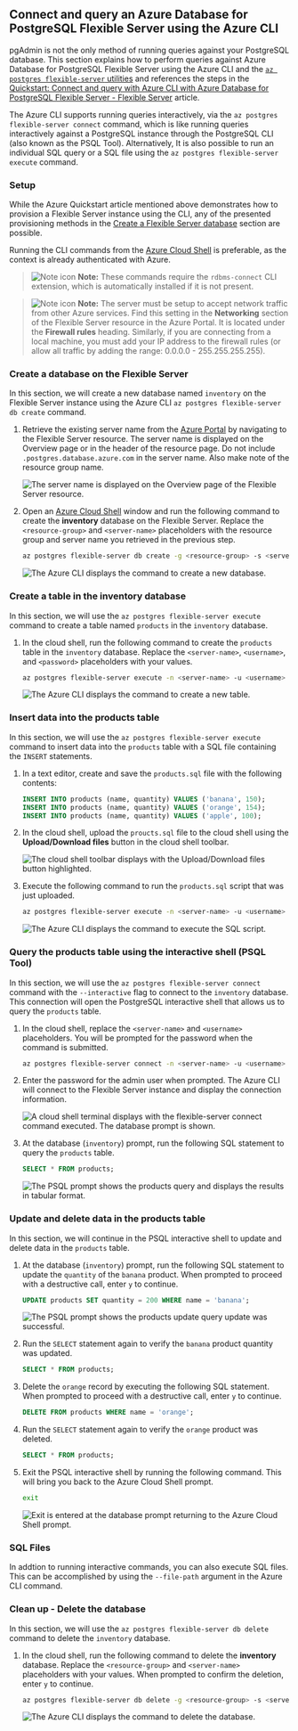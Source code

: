 ## Connect and query an Azure Database for PostgreSQL Flexible Server using the Azure CLI

pgAdmin is not the only method of running queries against your PostgreSQL database. This section explains how to perform queries against Azure Database for PostgreSQL Flexible Server using the Azure CLI and the [`az postgres flexible-server` utilities](https://learn.microsoft.com/cli/azure/postgres/flexible-server?view=azure-cli-latest) and references the steps in the [Quickstart: Connect and query with Azure CLI with Azure Database for PostgreSQL Flexible Server - Flexible Server](https://learn.microsoft.com/azure/postgresql/flexible-server/connect-azure-cli#create-a-database) article.

The Azure CLI supports running queries interactively, via the `az postgres flexible-server connect` command, which is like running queries interactively against a PostgreSQL instance through the PostgreSQL CLI (also known as the PSQL Tool). Alternatively, It is also possible to run an individual SQL query or a SQL file using the `az postgres flexible-server execute` command.

### Setup

While the Azure Quickstart article mentioned above demonstrates how to provision a Flexible Server instance using the CLI, any of the presented provisioning methods in the [Create a Flexible Server database](./03_00_Getting_Started_Provision_PostgreSQL_Flexible_Server.md) section are possible.

Running the CLI commands from the [Azure Cloud Shell](https://shell.azure.com) is preferable, as the context is already authenticated with Azure.

>![Note icon](media/note.png "Note") **Note:** These commands require the `rdbms-connect` CLI extension, which is automatically installed if it is not present.

>![Note icon](media/note.png "Note") **Note:** The server must be setup to accept network traffic from other Azure services. Find this setting in the **Networking** section of the Flexible Server resource in the Azure Portal. It is located under the **Firewall rules** heading. Similarly, if you are connecting from a local machine, you must add your IP address to the firewall rules (or allow all traffic by adding the range: 0.0.0.0 - 255.255.255.255).

### Create a database on the Flexible Server

In this section, we will create a new database named `inventory` on the Flexible Server instance using the Azure CLI `az postgres flexible-server db create` command.

1. Retrieve the existing server name from the [Azure Portal](https://portal.azure.com) by navigating to the Flexible Server resource. The server name is displayed on the Overview page or in the header of the resource page. Do not include `.postgres.database.azure.com` in the server name. Also make note of the resource group name.

    ![The server name is displayed on the Overview page of the Flexible Server resource.](media/azure-portal-flexible-server-overview-server-name.png "Azure Portal server name")

2. Open an [Azure Cloud Shell](https://shell.azure.com/) window and run the following command to create the **inventory** database on the Flexible Server. Replace the `<resource-group>` and `<server-name>` placeholders with the resource group and server name you retrieved in the previous step.

    ```bash
    az postgres flexible-server db create -g <resource-group> -s <server-name> -d inventory
    ```

    ![The Azure CLI displays the command to create a new database.](media/az-postgres-flexible-server-create-database.png "Azure CLI create database")

### Create a table in the inventory database

In this section, we will use the `az postgres flexible-server execute` command to create a table named `products` in the `inventory` database.

1. In the cloud shell, run the following command to create the `products` table in the `inventory` database. Replace the `<server-name>`, `<username>`, and `<password>` placeholders with your values.

    ```bash
    az postgres flexible-server execute -n <server-name> -u <username> -p <password> -d inventory -q "CREATE TABLE products (id serial PRIMARY KEY, name VARCHAR(50), quantity INTEGER);"
    ```

    ![The Azure CLI displays the command to create a new table.](media/az-postgres-flexible-server-create-table.png "Azure CLI create table")

### Insert data into the products table

In this section, we will use the `az postgres flexible-server execute` command to insert data into the `products` table with a SQL file containing the `INSERT` statements.

1. In a text editor, create and save the `products.sql` file with the following contents:

    ```sql
    INSERT INTO products (name, quantity) VALUES ('banana', 150);
    INSERT INTO products (name, quantity) VALUES ('orange', 154);
    INSERT INTO products (name, quantity) VALUES ('apple', 100);
    ```

2. In the cloud shell, upload the `proucts.sql` file to the cloud shell using the **Upload/Download files** button in the cloud shell toolbar.

    ![The cloud shell toolbar displays with the Upload/Download files button highlighted.](media/cloud-shell-upload-download-files.png "Upload/Download files")

3. Execute the following command to run the `products.sql` script that was just uploaded.

    ```bash
    az postgres flexible-server execute -n <server-name> -u <username> -p <password> -d inventory -f products.sql
    ```

    ![The Azure CLI displays the command to execute the SQL script.](media/az-postgres-flexible-server-execute-script.png "Azure CLI execute script")

### Query the products table using the interactive shell (PSQL Tool)

In this section, we will use the `az postgres flexible-server connect` command with the `--interactive` flag to connect to the `inventory` database. This connection will open the PostgreSQL interactive shell that allows us to query the `products` table.

1. In the cloud shell, replace the `<server-name>` and `<username>` placeholders. You will be prompted for the password when the command is submitted.

    ```bash
    az postgres flexible-server connect -n <server-name> -u <username> -d inventory --interactive
    ```

2. Enter the password for the admin user when prompted. The Azure CLI will connect to the Flexible Server instance and display the connection information.

    ![A cloud shell terminal displays with the flexible-server connect command executed. The database prompt is shown.](media/db-connected-cli-postgres-prompt.png "Connect to the Flexible Server admin database: inventory")

3. At the database (`inventory`) prompt, run the following SQL statement to query the `products` table.

    ```sql
    SELECT * FROM products;
    ```

    ![The PSQL prompt shows the products query and displays the results in tabular format.](media/cli_psql_products_selection.png "PSQL products query result")

### Update and delete data in the products table

In this section, we will continue in the PSQL interactive shell to update and delete data in the `products` table.

1. At the database (`inventory`) prompt, run the following SQL statement to update the `quantity` of the `banana` product. When prompted to proceed with a destructive call, enter `y` to continue.

    ```sql
    UPDATE products SET quantity = 200 WHERE name = 'banana';
    ```

    ![The PSQL prompt shows the products update query update was successful.](media/cli_psql_products_update.png "PSQL update product query result")

2. Run the `SELECT` statement again to verify the `banana` product quantity was updated.

    ```sql
    SELECT * FROM products;
    ```

3. Delete the `orange` record by executing the following SQL statement. When prompted to proceed with a destructive call, enter `y` to continue.

    ```sql
    DELETE FROM products WHERE name = 'orange';
    ```

4. Run the `SELECT` statement again to verify the `orange` product was deleted.

    ```sql
    SELECT * FROM products;
    ```

5. Exit the PSQL interactive shell by running the following command. This will bring you back to the Azure Cloud Shell prompt.

    ```bash
    exit
    ```

    ![Exit is entered at the database prompt returning to the Azure Cloud Shell prompt.](media/cli-exit-psql-interactive-shell.png "Exit the PSQL interactive shell")

### SQL Files

In addtion to running interactive commands, you can also execute SQL files.  This can be accomplished by using the `--file-path` argument in the Azure CLI command.

### Clean up - Delete the database

In this section, we will use the `az postgres flexible-server db delete` command to delete the `inventory` database.

1. In the cloud shell, run the following command to delete the **inventory** database. Replace the `<resource-group>` and `<server-name>` placeholders with your values. When prompted to confirm the deletion, enter `y` to continue.

    ```bash
    az postgres flexible-server db delete -g <resource-group> -s <server-name> -d inventory
    ```

    ![The Azure CLI displays the command to delete the database.](media/az-postgres-flexible-server-delete-database.png "Azure CLI delete database")
